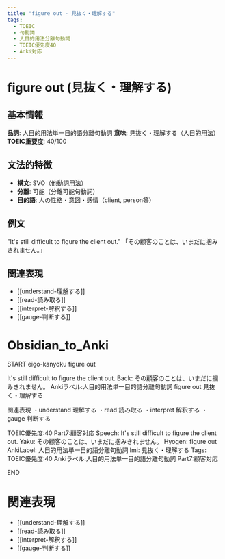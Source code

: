 ```yaml
---
title: "figure out - 見抜く・理解する"
tags:
  - TOEIC
  - 句動詞
  - 人目的用法分離句動詞
  - TOEIC優先度40
  - Anki対応
---
```


# figure out (見抜く・理解する)

## 基本情報
**品詞**: 人目的用法単一目的語分離句動詞
**意味**: 見抜く・理解する（人目的用法）
**TOEIC重要度**: 40/100

## 文法的特徴
- **構文**: SVO（他動詞用法）
- **分離**: 可能（分離可能句動詞）
- **目的語**: 人の性格・意図・感情（client, person等）

## 例文
"It's still difficult to figure the client out."
「その顧客のことは、いまだに掴みきれません。」

## 関連表現
- [[understand-理解する]]
- [[read-読み取る]]
- [[interpret-解釈する]]
- [[gauge-判断する]]

# Obsidian_to_Anki
START
eigo-kanyoku
figure out

It's still difficult to figure the client out.
Back: 
その顧客のことは、いまだに掴みきれません。
Ankiラベル:人目的用法単一目的語分離句動詞
figure out
見抜く・理解する

関連表現
・understand 理解する
・read 読み取る
・interpret 解釈する
・gauge 判断する

TOEIC優先度:40
Part7:顧客対応
Speech: It's still difficult to figure the client out.
Yaku: その顧客のことは、いまだに掴みきれません。
Hyogen: figure out
AnkiLabel: 人目的用法単一目的語分離句動詞
Imi: 見抜く・理解する
Tags: TOEIC優先度:40 Ankiラベル:人目的用法単一目的語分離句動詞 Part7:顧客対応
<!--ID: 1753012907805-->
END

# 関連表現
- [[understand-理解する]]
- [[read-読み取る]]
- [[interpret-解釈する]]
- [[gauge-判断する]] 